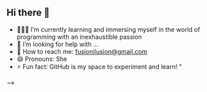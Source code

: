 ## Hi there 👋
- 👩‍🎓💼 I’m currently learning and immersing myself in the world of programming with an inexhaustible passion
- 🤔 I’m looking for help with ...
- 📧 How to reach me: fusionilusion@gmail.com
- 😄 Pronouns: She
- ⚡ Fun fact: GitHub is my space to experiment and learn! "

-->
